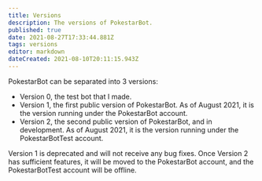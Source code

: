 ```yaml
---
title: Versions
description: The versions of PokestarBot.
published: true
date: 2021-08-27T17:33:44.881Z
tags: versions
editor: markdown
dateCreated: 2021-08-10T20:11:15.943Z
---
```


PokestarBot can be separated into 3 versions:

-   Version 0, the test bot that I made.
-   Version 1, the first public version of PokestarBot. As of August 2021, it is the version running under the PokestarBot account.
-   Version 2, the second public version of PokestarBot, and in development. As of August 2021, it is the version running under the PokestarBotTest account.

Version 1 is deprecated and will not receive any bug fixes. Once Version 2 has sufficient features, it will be moved to the PokestarBot account, and the PokestarBotTest account will be offline.